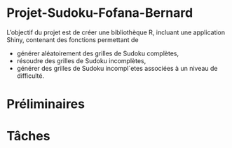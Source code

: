 # Projet-Sudoku-Fofana-Bernard

L’objectif du projet est de créer une bibliothèque R, incluant une application Shiny, contenant
des fonctions permettant de
- générer aléatoirement des grilles de Sudoku complètes,
- résoudre des grilles de Sudoku incomplètes,
- générer des grilles de Sudoku incompl`etes associées à un niveau de difficulté.

# Préliminaires

# Tâches
